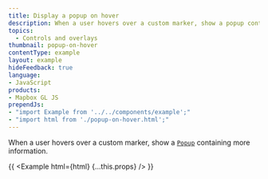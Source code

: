 ```yaml
---
title: Display a popup on hover
description: When a user hovers over a custom marker, show a popup containing more information.
topics:
  - Controls and overlays
thumbnail: popup-on-hover
contentType: example
layout: example
hideFeedback: true
language:
- JavaScript
products:
- Mapbox GL JS
prependJs:
- "import Example from '../../components/example';"
- "import html from './popup-on-hover.html';"
---
```


When a user hovers over a custom marker, show a [`Popup`](https://maplibre.org/maplibre-gl-js-docs/api/markers/#popup) containing more information.

{{ <Example html={html} {...this.props} /> }}
